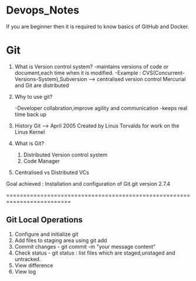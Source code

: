 # Devops_Notes
If you are beginner then it is required to know basics of GitHub and Docker.

Git 
==========
1. What is Version control system?
	-maintains versions of code or document,each time when it is modified.
	-Example : CVS(Concurrent-Versions-System),Subversion --> centralised version control
		        Mercurial and Git are distributed 



2. Why to use git?

	-Developer collabration,improve agility and communication
	-keeps real time back up


3. History
	Git --> April 2005
	Created by Linus Torvalds for work on the Linus Kernel 

4. What is Git?
	1. Distributed Version control system
	2. Code Manager 

5. Centralised vs Distributed VCs


Goal achieved : Installation and configuration of Git.git version 2.7.4

=========================================================================

Git Local Operations
-------------------------

1. Configure and initialize git
2. Add files to staging area using git add
3. Commit changes - git commit -m "your message content"
4. Check status - git status : list files which are staged,unstaged and untracked.
5. View difference
6. View log

